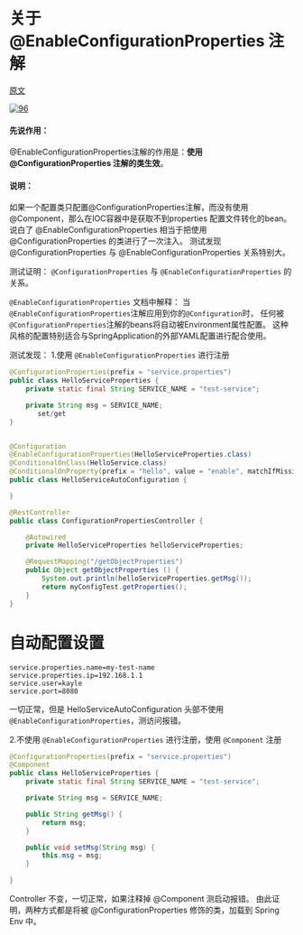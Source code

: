 # 关于 @EnableConfigurationProperties 注解

[原文](https://www.jianshu.com/p/7f54da1cb2eb)

[![96](https://upload.jianshu.io/users/upload_avatars/6164010/d2506e97-dfa2-40e0-950a-efc047c4533b.jpg?imageMogr2/auto-orient/strip|imageView2/1/w/96/h/96)](https://www.jianshu.com/u/6576b375f582) 

#### 先说作用：

@EnableConfigurationProperties注解的作用是：**使用 @ConfigurationProperties 注解的类生效**。

#### 说明：

如果一个配置类只配置@ConfigurationProperties注解，而没有使用@Component，那么在IOC容器中是获取不到properties 配置文件转化的bean。说白了 @EnableConfigurationProperties 相当于把使用 @ConfigurationProperties 的类进行了一次注入。
测试发现 @ConfigurationProperties 与 @EnableConfigurationProperties 关系特别大。

测试证明：
`@ConfigurationProperties` 与 `@EnableConfigurationProperties` 的关系。

`@EnableConfigurationProperties` 文档中解释：
当`@EnableConfigurationProperties`注解应用到你的`@Configuration`时， 任何被`@ConfigurationProperties`注解的beans将自动被Environment属性配置。 这种风格的配置特别适合与SpringApplication的外部YAML配置进行配合使用。

测试发现：
1.使用 `@EnableConfigurationProperties` 进行注册

```java
@ConfigurationProperties(prefix = "service.properties")
public class HelloServiceProperties {
    private static final String SERVICE_NAME = "test-service";

    private String msg = SERVICE_NAME;
       set/get
}


@Configuration
@EnableConfigurationProperties(HelloServiceProperties.class)
@ConditionalOnClass(HelloService.class)
@ConditionalOnProperty(prefix = "hello", value = "enable", matchIfMissing = true)
public class HelloServiceAutoConfiguration {

}

@RestController
public class ConfigurationPropertiesController {

    @Autowired
    private HelloServiceProperties helloServiceProperties;

    @RequestMapping("/getObjectProperties")
    public Object getObjectProperties () {
        System.out.println(helloServiceProperties.getMsg());
        return myConfigTest.getProperties();
    }
}
```

# 自动配置设置

```
service.properties.name=my-test-name
service.properties.ip=192.168.1.1
service.user=kayle
service.port=8080
```

一切正常，但是 HelloServiceAutoConfiguration 头部不使用 `@EnableConfigurationProperties`，测访问报错。

2.不使用 `@EnableConfigurationProperties` 进行注册，使用 `@Component` 注册

```java
@ConfigurationProperties(prefix = "service.properties")
@Component
public class HelloServiceProperties {
    private static final String SERVICE_NAME = "test-service";

    private String msg = SERVICE_NAME;

    public String getMsg() {
        return msg;
    }

    public void setMsg(String msg) {
        this.msg = msg;
    }

}
```

Controller 不变，一切正常，如果注释掉 @Component 测启动报错。
由此证明，两种方式都是将被 @ConfigurationProperties 修饰的类，加载到 Spring Env 中。